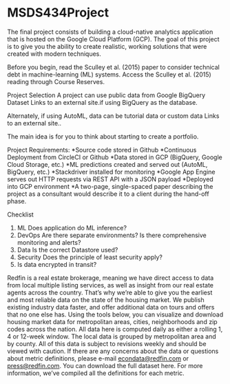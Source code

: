 # MSDS434Project

The final project consists of building a cloud-native analytics application that is hosted on the Google Cloud Platform (GCP). The goal of this project is to give you the ability to create realistic, working solutions that were created with modern techniques.

Before you begin, read the Sculley et al. (2015) paper to consider technical debt in machine-learning (ML) systems. Access the Sculley et al. (2015) reading through Course Reserves.

Project Selection
A project can use public data from Google BigQuery Dataset Links to an external site.if using BigQuery as the database.  

Alternately, if using AutoML, data can be tutorial data or custom data Links to an external site..

The main idea is for you to think about starting to create a portfolio.

Project Requirements:
*Source code stored in Github
*Continuous Deployment from CircleCI or Github
*Data stored in GCP (BigQuery, Google Cloud Storage, etc.)
*ML predictions created and served out (AutoML, BigQuery, etc.)
*Stackdriver installed for monitoring
*Google App Engine serves out HTTP requests via REST API with a JSON payload
*Deployed into GCP environment
*A two-page, single-spaced paper describing the project as a consultant would describe it to a client during the hand-off phase.
 
Checklist
1. ML
Does application do ML inference? 
2. DevOps
Are there separate environments?
Is there comprehensive monitoring and alerts?
3. Data
Is the correct Datastore used?
4. Security
Does the principle of least security apply?
5. Is data encrypted in transit?

Redfin is a real estate brokerage, meaning we have direct access to data from local multiple listing services, as well as insight from our real estate agents across the country. 
That’s why we’re able to give you the earliest and most reliable data on the state of the housing market. We publish existing industry data faster, and offer additional data on tours and offers that no one else has. 
Using the tools below, you can visualize and download housing market data for metropolitan areas, cities, neighborhoods and zip codes across the nation.
All data here is computed daily as either a rolling 1, 4 or 12-week window. The local data is grouped by metropolitan area and by county. 
All of this data is subject to revisions weekly and should be viewed with caution. 
If there are any concerns about the data or questions about metric definitions, please e-mail econdata@redfin.com or press@redfin.com. 
You can download the full dataset here. For more information, we’ve compiled all the definitions for each metric.
